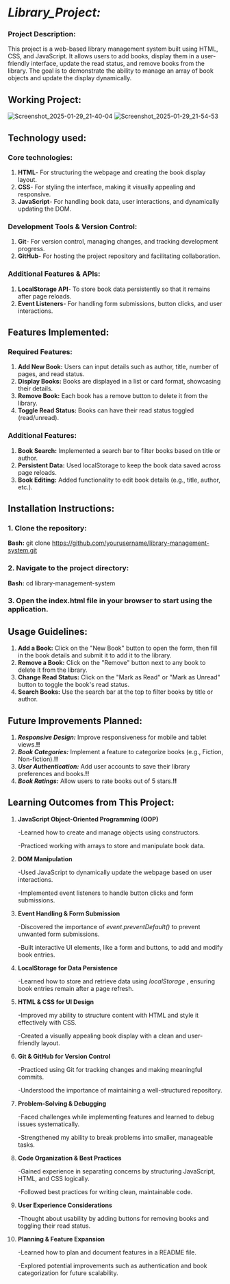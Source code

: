 # *Library_Project:*
### Project Description: 
This project is a web-based library management system built using HTML, CSS, and JavaScript. It allows users to add books, display them in a user-friendly interface, update the read status, and remove books from the library. The goal is to demonstrate the ability to manage an array of book objects and update the display dynamically.

## Working Project: 
![Screenshot_2025-01-29_21-40-04](https://github.com/user-attachments/assets/a31568d3-298e-493f-8856-bf74ce42ebf8)
![Screenshot_2025-01-29_21-54-53](https://github.com/user-attachments/assets/64b9aaa4-2295-495d-9801-e4ab3d7d7f19)

## Technology used:
### Core technologies:
1. **HTML**</span>- For structuring the webpage and creating the book display layout.
2. **CSS**- For styling the interface, making it visually appealing and responsive.
3. **JavaScript**- For handling book data, user interactions, and dynamically updating the DOM.
### Development Tools & Version Control:
1. **Git**- For version control, managing changes, and tracking development progress.
2. **GitHub**-  For hosting the project repository and facilitating collaboration.
### Additional Features & APIs:
1. **LocalStorage API**- To store book data persistently so that it remains after page reloads.
2. **Event Listeners**- For handling form submissions, button clicks, and user interactions.

## Features Implemented:
### Required Features:
1. **Add New Book:** 
Users can input details such as author, title, number of pages, and read status.
2. **Display Books:**
Books are displayed in a list or card format, showcasing their details.
3. **Remove Book:** 
Each book has a remove button to delete it from the library.
4. **Toggle Read Status:**
Books can have their read status toggled (read/unread).
### Additional Features:
1. **Book Search:**
Implemented a search bar to filter books based on title or author.
2. **Persistent Data:**
Used localStorage to keep the book data saved across page reloads.
3. **Book Editing:**
Added functionality to edit book details (e.g., title, author, etc.).

## Installation Instructions:
### 1. Clone the repository:
**Bash:**  git clone https://github.com/yourusername/library-management-system.git
### 2. Navigate to the project directory:
**Bash:**  cd library-management-system
### 3. Open the index.html file in your browser to start using the application.

## Usage Guidelines:
1. **Add a Book:**
Click on the "New Book" button to open the form, then fill in the book details and submit it to add it to the library.
2. **Remove a Book:**
Click on the "Remove" button next to any book to delete it from the library.
3. **Change Read Status:**
Click on the "Mark as Read" or "Mark as Unread" button to toggle the book's read status.
4. **Search Books:**
Use the search bar at the top to filter books by title or author.

## Future Improvements Planned:
1. ***Responsive Design:***
Improve responsiveness for mobile and tablet views.**!!**
2. ***Book Categories:***
Implement a feature to categorize books (e.g., Fiction, Non-fiction).**!!**
3. ***User Authentication:***
Add user accounts to save their library preferences and books.**!!**
4. ***Book Ratings:***
Allow users to rate books out of 5 stars.**!!**

## Learning Outcomes from This Project:
1. **JavaScript Object-Oriented Programming (OOP)**
   
      -Learned how to create and manage objects using constructors.

      -Practiced working with arrays to store and manipulate book data.

2. **DOM Manipulation**

      -Used JavaScript to dynamically update the webpage based on user interactions.

      -Implemented event listeners to handle button clicks and form submissions.

3. **Event Handling & Form Submission**

     -Discovered the importance of *event.preventDefault()* to prevent unwanted form submissions.

     -Built interactive UI elements, like a form and buttons, to add and modify book entries.

4. **LocalStorage for Data Persistence**

     -Learned how to store and retrieve data using *localStorage* , ensuring book entries remain after a page refresh.

5. **HTML & CSS for UI Design**

     -Improved my ability to structure content with HTML and style it effectively with CSS.

     -Created a visually appealing book display with a clean and user-friendly layout.

6. **Git & GitHub for Version Control**

     -Practiced using Git for tracking changes and making meaningful commits.

     -Understood the importance of maintaining a well-structured repository.

7. **Problem-Solving & Debugging**

     -Faced challenges while implementing features and learned to debug issues systematically.

     -Strengthened my ability to break problems into smaller, manageable tasks.

8. **Code Organization & Best Practices**

     -Gained experience in separating concerns by structuring JavaScript, HTML, and CSS logically.

     -Followed best practices for writing clean, maintainable code.

9. **User Experience Considerations**

     -Thought about usability by adding buttons for removing books and toggling their read status.

10. **Planning & Feature Expansion**

     -Learned how to plan and document features in a README file.

     -Explored potential improvements such as authentication and book categorization for future scalability.
